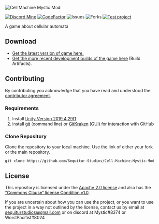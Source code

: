 <!-- # Cell Machine Mystic Mod -->
![Cell Machine Mystic Mod](https://cdn.discordapp.com/attachments/791918858855383074/871725987828744282/banner.png)

[![Discord Mine](https://img.shields.io/discord/791818283867045941?label=chat&logo=discord&logoColor=white)](https://discord.gg/AcPpgxctAE)
[![CodeFactor](https://www.codefactor.io/repository/github/sequitur-studios/cell-machine-mystic-mod/badge)](https://www.codefactor.io/repository/github/sequitur-studios/cell-machine-mystic-mod)
![Issues](https://img.shields.io/github/issues/Sequitur-Studios/Cell-Machine-Mystic-Mod)
![Forks](https://img.shields.io/github/forks/Sequitur-Studios/Cell-Machine-Mystic-Mod)
[![Test project](https://github.com/Sequitur-Studios/Cell-Machine-Mystic-Mod/actions/workflows/tests.yml/badge.svg)](https://github.com/Sequitur-Studios/Cell-Machine-Mystic-Mod/actions/workflows/tests.yml)

A game about cellular automata

## Download

- [Get the latest version of game here.](https://themysticlynx.itch.io/cell-machine-mystic-mod)
- [Get the more recent development builds of the game here](https://github.com/Sequitur-Studios/Cell-Machine-Mystic-Mod/actions/workflows/build.yml) (Build Artifacts).


## Contributing

By contributing you acknowledge that you have read and understood the [contributor agreement](https://github.com/Sequitur-Studios/Cell-Machine-Mystic-Mod/blob/master/.github/CONTRIBUTING.md).

### Requirements

1. Install [Unity Version 2019.4.29f1](https://unity3d.com/de/unity/qa/lts-releases)
2. Install [git](https://git-scm.com/) (command line) or [GitKraken](https://www.gitkraken.com/) (GUI) for interaction with GitHub

### Clone Repository

Clone the repository to your local machine. Use the link of either your fork or the main repository.
```
git clone https://github.com/Sequitur-Studios/Cell-Machine-Mystic-Mod
```

## License

This repository is licensed under the [Apache 2.0 license](https://github.com/jjblock21/Cell-Machine-Mystic-Mod/blob/master/LICENSE) and also has the [“Commons Clause” license Condition v1.0](https://github.com/jjblock21/Cell-Machine-Mystic-Mod/blob/master/Commons%20Clause%20License).

If you are uncertain about how you can use the project, or you want to use the project in a way not outlined by the license, contact us by email at sequiturstudios@gmail.com or on discord at Mystic#8374 or WorstPacifist#8024
